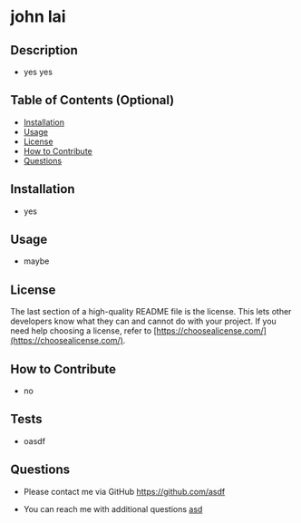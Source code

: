 # john lai



## Description
* yes yes

## Table of Contents (Optional)
- [Installation](#installation)
- [Usage](#usage)
- [License](#license)
- [How to Contribute](#how-to-contribute)
- [Questions](#questions)

## Installation
* yes

## Usage
* maybe

## License
The last section of a high-quality README file is the license. This lets other developers know what they can and cannot do with your project. If you need help choosing a license, refer to [https://choosealicense.com/](https://choosealicense.com/).


## How to Contribute
* no

## Tests
* oasdf

## Questions
* Please contact me via GitHub <a href="https://github.com/asdf">https://github.com/asdf</a>

* You can reach me with additional questions <a href="mailto:asd">asd</a>

